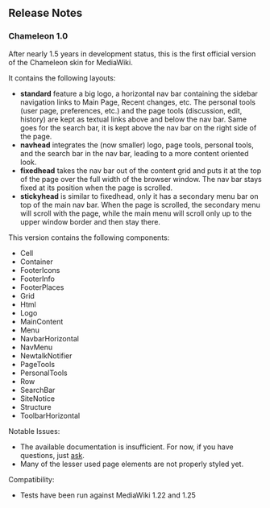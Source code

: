 ## Release Notes

### Chameleon 1.0

After nearly 1.5 years in development status, this is the first official version of the Chameleon skin for MediaWiki.

It contains the following layouts:
* __standard__ feature a big logo, a horizontal nav bar containing the  sidebar navigation links to Main Page, Recent changes, etc. The personal tools (user page, preferences, etc.) and the page tools (discussion, edit, history) are kept as textual links above and below the nav bar. Same goes for the search bar, it is kept above the nav bar on the right side of the page.
* __navhead__ integrates the (now smaller) logo, page tools, personal tools, and the search bar in the nav bar, leading to a more content oriented look.
* __fixedhead__ takes the nav bar out of the content grid and puts it at the top of the page over the full width of the browser window. The nav bar stays fixed at its position when the page is scrolled.
* __stickyhead__ is similar to fixedhead, only it has a secondary menu bar on top of the main nav bar. When the page is scrolled, the secondary menu will scroll with the page, while the main menu will scroll only up to the upper window border and then stay there.

This version contains the following components:
* Cell
* Container
* FooterIcons
* FooterInfo
* FooterPlaces
* Grid
* Html
* Logo
* MainContent
* Menu
* NavbarHorizontal
* NavMenu
* NewtalkNotifier
* PageTools
* PersonalTools
* Row
* SearchBar
* SiteNotice
* Structure
* ToolbarHorizontal

Notable Issues:
* The available documentation is insufficient. For now, if you have questions, just [ask](contact.md).
* Many of the lesser used page elements are not properly styled yet.

Compatibility:
* Tests have been run against MediaWiki 1.22 and 1.25
